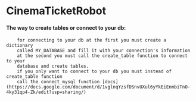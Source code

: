 # CinemaTicketRobot

#### The way to create tables or connect to your db:
        for connecting to your db at the first you must create a dictionary
        called MY_DATABASE and fill it with your connection's information
        at the second you must call the create_table function to connect to your
        database and create tables.
        if you only want to connect to your db you must instead of create_table function
        call the connect_mysql function [docs](https://docs.google.com/document/d/1vglnqYzsfDSnvUXul6yYkEiEnmbiTnO-4ky31qp4-Zk/edit?usp=sharing/)
        